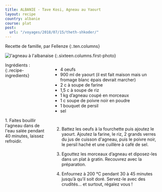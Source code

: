 ```yaml
---
title: ALBANIE - Tave Kosi, Agneau au Yaourt
layout: recipe
country: albanie
course: plat
post:
  url: "/voyages/2018/07/15/theth-shkoder/"
---
```


Recette de famille, par Fellenze
{:.ten.columns}
<!--fin extrait-->

![l'agneau à l'albanaise](https://lh3.googleusercontent.com/VRqHjK2jumZ4yNA6SuwWAwJZFrzAD6LoRT_OvREgUaaztrd7i64pbLyJ-eby5spJXayw_rLMfdixpaDggEVfXgyKdHdItEbIIJ0iZToebWyeOdw4lUgBmWg0rogruvXG0aA6jzBRn6FNIWIjTtqXVW1rljtabXV7uPweiwP6VQcz7hMNAClq0bSiOaOzHsGwdYlPOBuGJ076RcpD4TAg5EDtOPaEIiVNAv_n98n3JyW52R7c69PqK9Z5lqJggWKgwa0wWcj14S55X9JoOIDqKBTZJidltVSOirK90LfdPMUdq2sYo7UnjloHmF_q_mz_G7B8LmvxmPc4cZfaOtknqvTuq4XsOpZz3fSfuDr73Emnr6aHaOhb44ocjAFsDOrHG1XeUPv3BSVVjBqZQt8CE4P2P7Qz897rMca17FxkZzCmd2u9vbxRxWIDvb0MnuYf3g8u3qFtNU_zFbv_3fDdGAxLcTlgXiXsJosTqTXfJl8EsXvCCDJykLpaPRoxIvyTVaJ8B0nTZAv363WZXtRp79Jn7-CWsGH2ymtV6CaQjUWBnuTFe9tSHcTGDVloAAefWdDBPh417-ZVNmgmLIK5YlmhiPRA757xrjAlLHzVQwwOsw6T7Z2m42_jVuOuDHZ1OLkQJj90xs9Z3cDeaWj9ZnGUPCBcAj1DDVQ-Srl1nA3H-uOOHqfYgQ_MldHUdiDh-FK38QlhMl-cRkBM-QEoLUqh=w900)
{:.sixteen.columns.first-photo}

<div class="four columns" markdown="1">
Ingrédients :
{:.recipe-ingredients}

- 4 oeufs
- 900 ml de yaourt (il est fait maison mais un fromage blanc épais devrait marcher)
- 2 c à soupe de farine
- 1,5 c à soupe de riz
- 1 kg d’agneau coupé en morceaux
- 1 c soupe de poivre noir en poudre
- 1 bouquet de persil
- sel
</div>

<div class="ten columns" markdown="1">
1. Faites bouillir l'agneau dans de l'eau salée pendant 40 minutes, laissez refroidir.

2. Battez les oeufs à la fourchette puis ajoutez le yaourt. Ajoutez la farine, le riz, 2 grands verres du jus de cuisson d'agneau, puis le poivre noir, le persil haché et une cuillère à café de sel.

3. Egouttez les morceaux d’agneau et diposez-les dans un plat à gratin. Recouvrez avec la préparation.

4. Enfournez à 200 °C pendant 30 à 45 minutes jusqu’à qu’il soit doré. Servez-le avec des crudités... et surtout, régalez vous !
</div>

